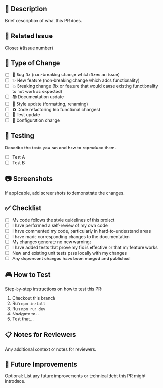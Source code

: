 ## 📝 Description
Brief description of what this PR does.

## 🔗 Related Issue
Closes #(issue number)

## 🎯 Type of Change
- [ ] 🐛 Bug fix (non-breaking change which fixes an issue)
- [ ] ✨ New feature (non-breaking change which adds functionality)
- [ ] 💥 Breaking change (fix or feature that would cause existing functionality to not work as expected)
- [ ] 📚 Documentation update
- [ ] 🎨 Style update (formatting, renaming)
- [ ] ♻️ Code refactoring (no functional changes)
- [ ] 🧪 Test update
- [ ] 🔧 Configuration change

## 🧪 Testing
Describe the tests you ran and how to reproduce them.

- [ ] Test A
- [ ] Test B

## 📷 Screenshots
If applicable, add screenshots to demonstrate the changes.

## ✅ Checklist
- [ ] My code follows the style guidelines of this project
- [ ] I have performed a self-review of my own code
- [ ] I have commented my code, particularly in hard-to-understand areas
- [ ] I have made corresponding changes to the documentation
- [ ] My changes generate no new warnings
- [ ] I have added tests that prove my fix is effective or that my feature works
- [ ] New and existing unit tests pass locally with my changes
- [ ] Any dependent changes have been merged and published

## 🎮 How to Test
Step-by-step instructions on how to test this PR:

1. Checkout this branch
2. Run `npm install`
3. Run `npm run dev`
4. Navigate to...
5. Test that...

## 📋 Notes for Reviewers
Any additional context or notes for reviewers.

## 🔮 Future Improvements
Optional: List any future improvements or technical debt this PR might introduce.


